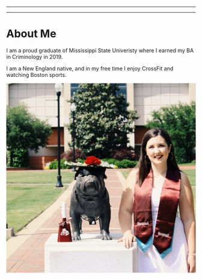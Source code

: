 -----
-----

# About Me

I am a proud graduate of Mississippi State Univeristy where I earned my BA in Criminology in 2019.  


I am a New England native, and in my free time I enjoy CrossFit and watching Boston sports. 

![image](/assets/images/gradpic1.jpg)
